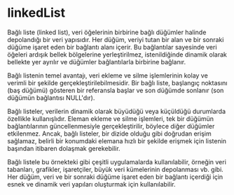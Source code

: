 # linkedList
Bağlı liste (linked list), veri öğelerinin birbirine bağlı düğümler halinde depolandığı bir veri yapısıdır. Her düğüm, veriyi tutan bir alan ve bir sonraki düğüme işaret eden bir bağlantı alanı içerir. Bu bağlantılar sayesinde veri öğeleri ardışık bellek bölgelerine yerleştirilmez, istenildiğinde dinamik olarak bellekte yer ayrılır ve düğümler bağlantılarla birbirine bağlanır.

Bağlı listenin temel avantajı, veri ekleme ve silme işlemlerinin kolay ve verimli bir şekilde gerçekleştirilebilmesidir. Bir bağlı liste, başlangıç noktasını (baş düğümü) gösteren bir referansla başlar ve son düğümde sonlanır (son düğümün bağlantısı NULL'dır).

Bağlı listeler, verilerin dinamik olarak büyüdüğü veya küçüldüğü durumlarda özellikle kullanışlıdır. Eleman ekleme ve silme işlemleri, tek bir düğümün bağlantılarının güncellenmesiyle gerçekleştirilir, böylece diğer düğümler etkilenmez. Ancak, bağlı listeler, bir dizide olduğu gibi doğrudan erişim sağlamaz, belirli bir konumdaki elemana hızlı bir şekilde erişmek için listenin başından itibaren dolaşmak gerekebilir.

Bağlı listele bu örnekteki gibi çeşitli uygulamalarda kullanılabilir, örneğin veri tabanları, grafikler, işaretçiler, büyük veri kümelerinin depolanması vb. gibi. Her düğüm, veri ve bir sonraki düğüme işaret eden bir bağlantı içerdiği için esnek ve dinamik veri yapıları oluşturmak için kullanılabilir.

